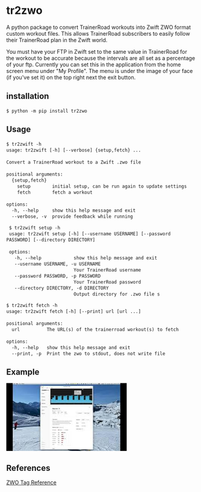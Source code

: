 # tr2zwo

A python package to convert TrainerRoad workouts into Zwift ZWO format custom
workout files. This allows TrainerRoad subscribers to easily follow their
TrainerRoad plan in the Zwift world.

You must have your FTP in Zwift set to the same value in TrainerRoad for the
workout to be accurate because the intervals are all set as a percentage of
your ftp. Currently you can set this in the application from the home screen
menu under "My Profile". The menu is under the image of your face (if you've
set it) on the top right next the exit button.

## installation

```shell
$ python -m pip install tr2zwo
```

## Usage

```shell
$ tr2zwift -h
usage: tr2zwift [-h] [--verbose] {setup,fetch} ...

Convert a TrainerRoad workout to a Zwift .zwo file

positional arguments:
  {setup,fetch}
    setup        initial setup, can be run again to update settings
    fetch        fetch a workout

options:
  -h, --help     show this help message and exit
  --verbose, -v  provide feedback while running
```

```shell
 $ tr2zwift setup -h
 usage: tr2zwift setup [-h] [--username USERNAME] [--password PASSWORD] [--directory DIRECTORY]

 options:
   -h, --help            show this help message and exit
   --username USERNAME, -u USERNAME
                         Your TrainerRoad username
   --password PASSWORD, -p PASSWORD
                         Your TrainerRoad password
   --directory DIRECTORY, -d DIRECTORY
                         Output directory for .zwo file s
```

```shell
$ tr2zwift fetch -h
usage: tr2zwift fetch [-h] [--print] url [url ...]

positional arguments:
  url          The URL(s) of the trainerroad workout(s) to fetch

options:
  -h, --help   show this help message and exit
  --print, -p  Print the zwo to stdout, does not write file

```

## Example

[![GUI usage](docs/mq2.jpg)](https://youtu.be/ve2a-b_3yZ4)

## References

[ZWO Tag Reference](https://github.com/h4l/zwift-workout-file-reference/blob/master/zwift_workout_file_tag_reference.md)
